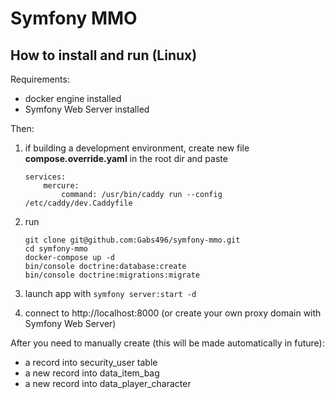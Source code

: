 # Symfony MMO

## How to install and run (Linux)

Requirements:

- docker engine installed
- Symfony Web Server installed

Then:

1. if building a development environment, create new file **compose.override.yaml** in the root dir and paste
    ```
    services:
        mercure:
            command: /usr/bin/caddy run --config /etc/caddy/dev.Caddyfile
    ```

2. run

    ```
    git clone git@github.com:Gabs496/symfony-mmo.git
    cd symfony-mmo
    docker-compose up -d
    bin/console doctrine:database:create
    bin/console doctrine:migrations:migrate
    ```
3. launch app with `symfony server:start -d`
4. connect to http://localhost:8000 (or create your own proxy domain with Symfony Web Server)
   

After you need to manually create (this will be made automatically in future):

- a record into security_user table
- a new record into data_item_bag
- a new record into data_player_character
